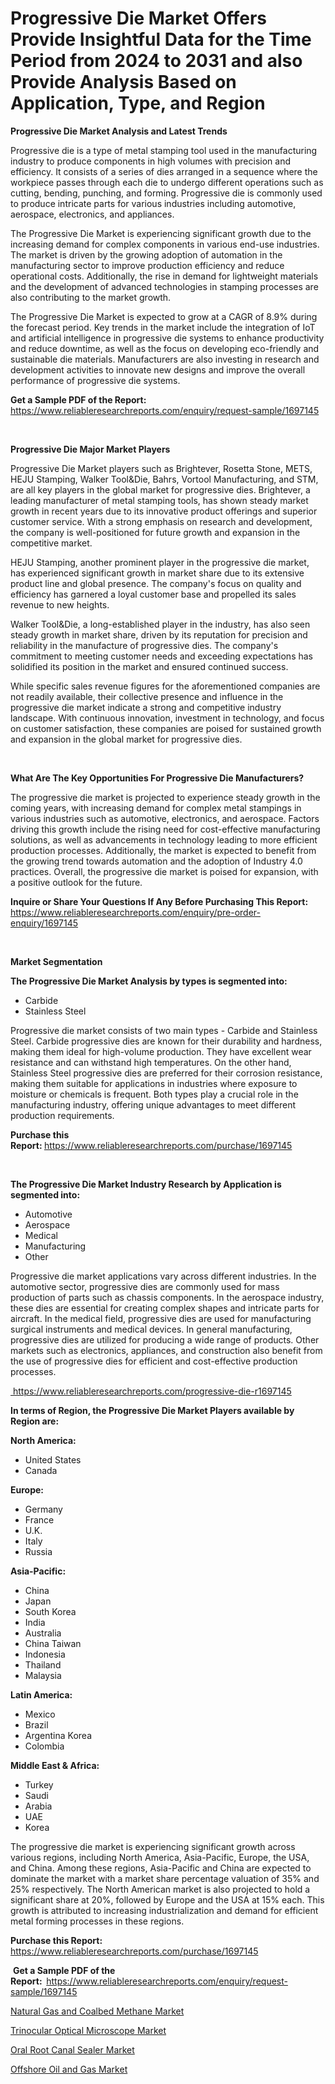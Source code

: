 <p><h1>Progressive Die Market Offers Provide Insightful Data for the Time Period from 2024 to 2031 and also Provide Analysis Based on Application, Type, and Region</h1></p><p><strong>Progressive Die Market Analysis and Latest Trends</strong></p>
<p><p>Progressive die is a type of metal stamping tool used in the manufacturing industry to produce components in high volumes with precision and efficiency. It consists of a series of dies arranged in a sequence where the workpiece passes through each die to undergo different operations such as cutting, bending, punching, and forming. Progressive die is commonly used to produce intricate parts for various industries including automotive, aerospace, electronics, and appliances.</p><p>The Progressive Die Market is experiencing significant growth due to the increasing demand for complex components in various end-use industries. The market is driven by the growing adoption of automation in the manufacturing sector to improve production efficiency and reduce operational costs. Additionally, the rise in demand for lightweight materials and the development of advanced technologies in stamping processes are also contributing to the market growth.</p><p>The Progressive Die Market is expected to grow at a CAGR of 8.9% during the forecast period. Key trends in the market include the integration of IoT and artificial intelligence in progressive die systems to enhance productivity and reduce downtime, as well as the focus on developing eco-friendly and sustainable die materials. Manufacturers are also investing in research and development activities to innovate new designs and improve the overall performance of progressive die systems.</p></p>
<p><strong>Get a Sample PDF of the Report:&nbsp;</strong> <a href="https://www.reliableresearchreports.com/enquiry/request-sample/1697145">https://www.reliableresearchreports.com/enquiry/request-sample/1697145</a></p>
<p>&nbsp;</p>
<p><strong>Progressive Die Major Market Players</strong></p>
<p><p>Progressive Die Market players such as Brightever, Rosetta Stone, METS, HEJU Stamping, Walker Tool&Die, Bahrs, Vortool Manufacturing, and STM, are all key players in the global market for progressive dies. Brightever, a leading manufacturer of metal stamping tools, has shown steady market growth in recent years due to its innovative product offerings and superior customer service. With a strong emphasis on research and development, the company is well-positioned for future growth and expansion in the competitive market.</p><p>HEJU Stamping, another prominent player in the progressive die market, has experienced significant growth in market share due to its extensive product line and global presence. The company's focus on quality and efficiency has garnered a loyal customer base and propelled its sales revenue to new heights.</p><p>Walker Tool&Die, a long-established player in the industry, has also seen steady growth in market share, driven by its reputation for precision and reliability in the manufacture of progressive dies. The company's commitment to meeting customer needs and exceeding expectations has solidified its position in the market and ensured continued success.</p><p>While specific sales revenue figures for the aforementioned companies are not readily available, their collective presence and influence in the progressive die market indicate a strong and competitive industry landscape. With continuous innovation, investment in technology, and focus on customer satisfaction, these companies are poised for sustained growth and expansion in the global market for progressive dies.</p></p>
<p>&nbsp;</p>
<p><strong>What Are The Key Opportunities For Progressive Die Manufacturers?</strong></p>
<p><p>The progressive die market is projected to experience steady growth in the coming years, with increasing demand for complex metal stampings in various industries such as automotive, electronics, and aerospace. Factors driving this growth include the rising need for cost-effective manufacturing solutions, as well as advancements in technology leading to more efficient production processes. Additionally, the market is expected to benefit from the growing trend towards automation and the adoption of Industry 4.0 practices. Overall, the progressive die market is poised for expansion, with a positive outlook for the future.</p></p>
<p><strong>Inquire or Share Your Questions If Any Before Purchasing This Report:</strong> <a href="https://www.reliableresearchreports.com/enquiry/pre-order-enquiry/1697145">https://www.reliableresearchreports.com/enquiry/pre-order-enquiry/1697145</a></p>
<p>&nbsp;</p>
<p><strong>Market Segmentation</strong></p>
<p><strong>The Progressive Die Market Analysis by types is segmented into:</strong></p>
<p><ul><li>Carbide</li><li>Stainless Steel</li></ul></p>
<p><p>Progressive die market consists of two main types - Carbide and Stainless Steel. Carbide progressive dies are known for their durability and hardness, making them ideal for high-volume production. They have excellent wear resistance and can withstand high temperatures. On the other hand, Stainless Steel progressive dies are preferred for their corrosion resistance, making them suitable for applications in industries where exposure to moisture or chemicals is frequent. Both types play a crucial role in the manufacturing industry, offering unique advantages to meet different production requirements.</p></p>
<p><strong>Purchase this Report:&nbsp;</strong><a href="https://www.reliableresearchreports.com/purchase/1697145">https://www.reliableresearchreports.com/purchase/1697145</a></p>
<p>&nbsp;</p>
<p><strong>The Progressive Die Market Industry Research by Application is segmented into:</strong></p>
<p><ul><li>Automotive</li><li>Aerospace</li><li>Medical</li><li>Manufacturing</li><li>Other</li></ul></p>
<p><p>Progressive die market applications vary across different industries. In the automotive sector, progressive dies are commonly used for mass production of parts such as chassis components. In the aerospace industry, these dies are essential for creating complex shapes and intricate parts for aircraft. In the medical field, progressive dies are used for manufacturing surgical instruments and medical devices. In general manufacturing, progressive dies are utilized for producing a wide range of products. Other markets such as electronics, appliances, and construction also benefit from the use of progressive dies for efficient and cost-effective production processes.</p></p>
<p><a href="https://www.reliableresearchreports.com/progressive-die-r1697145">&nbsp;https://www.reliableresearchreports.com/progressive-die-r1697145</a></p>
<p><strong>In terms of Region, the Progressive Die Market Players available by Region are:</strong></p>
<p>
    <p> <strong> North America: </strong>
        <ul>
            <li>United States</li>
            <li>Canada</li>
        </ul>
        </p> 
    <p> <strong> Europe: </strong>
        <ul>
            <li>Germany</li>
            <li>France</li>
            <li>U.K.</li>
            <li>Italy</li>
            <li>Russia</li>
        </ul>
        </p> 
    <p> <strong> Asia-Pacific: </strong>
        <ul>
            <li>China</li>
            <li>Japan</li>
            <li>South Korea</li>
            <li>India</li>
            <li>Australia</li>
            <li>China Taiwan</li>
            <li>Indonesia</li>
            <li>Thailand</li>
            <li>Malaysia</li>
        </ul>
        </p> 
    <p> <strong> Latin America: </strong>
        <ul>
            <li>Mexico</li>
            <li>Brazil</li>
            <li>Argentina Korea</li>
            <li>Colombia</li>
        </ul>
        </p> 
    <p> <strong> Middle East & Africa: </strong>
        <ul>
            <li>Turkey</li>
            <li>Saudi</li>
            <li>Arabia</li>
            <li>UAE</li>
            <li>Korea</li>
        </ul>
    </p>
    </p>
<p><p>The progressive die market is experiencing significant growth across various regions, including North America, Asia-Pacific, Europe, the USA, and China. Among these regions, Asia-Pacific and China are expected to dominate the market with a market share percentage valuation of 35% and 25% respectively. The North American market is also projected to hold a significant share at 20%, followed by Europe and the USA at 15% each. This growth is attributed to increasing industrialization and demand for efficient metal forming processes in these regions.</p></p>
<p><strong>Purchase this Report: </strong><a href="https://www.reliableresearchreports.com/purchase/1697145">https://www.reliableresearchreports.com/purchase/1697145</a></p>
<p>&nbsp;<strong>Get a Sample PDF of the Report:&nbsp;&nbsp;</strong><a href="https://www.reliableresearchreports.com/enquiry/request-sample/1697145">https://www.reliableresearchreports.com/enquiry/request-sample/1697145</a></p>
<p><strong></strong></p>
<p><p><a href="https://github.com/SashaBeier2023/Market-Research-Report-List-1/blob/main/natural-gas-and-coalbed-methane-market.md">Natural Gas and Coalbed Methane Market</a></p><p><a href="https://www.linkedin.com/pulse/trinocular-optical-microscope-market-comprehensive-assessment-cbiwe">Trinocular Optical Microscope Market</a></p><p><a href="https://www.linkedin.com/pulse/oral-root-canal-sealer-market-size-cagr-trends-2024-2030-approacht-50off">Oral Root Canal Sealer Market</a></p><p><a href="https://github.com/ashman753/Market-Research-Report-List-1/blob/main/offshore-oil-and-gas-market.md">Offshore Oil and Gas Market</a></p></p>